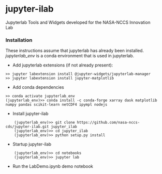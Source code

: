 # jupyter-ilab
Jupyterlab Tools and Widgets developed for the NASA-NCCS Innovation Lab

### Installation
These instructions assume that jupyterlab has already been installed.  
*jupyterlab_env* is a conda environment that is used in jupyterlab.

* Add jupyterlab extensions (if not already present):
```
>> jupyter labextension install @jupyter-widgets/jupyterlab-manager
>> jupyter labextension install jupyter-matplotlib
```   

* Add conda dependencies

```
>> conda activate jupyterlab_env
(jupyterlab_env)>> conda install -c conda-forge xarray dask matplotlib numpy pandas scikit-learn netCDF4 ipympl nodejs
```    

* Install jupyter-ilab

```
    (jupyterlab_env)>> git clone https://github.com/nasa-nccs-cds/jupyter-ilab.git jupyter_ilab
    (jupyterlab_env)>> cd jupyter_ilab
    (jupyterlab_env)>> python setup.py install
```

* Startup jupyter-ilab 

```
    (jupyterlab_env)>> cd notebooks
    (jupyterlab_env)>> jupyter lab
```
* Run the LabDemo.ipynb demo notebook